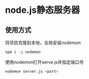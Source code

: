 # node.js静态服务器

## 使用方式

将项目克隆到本地，全局安装nodemon

```sh
npm i -g nodemon
```

使用nodemon打开serve.js并指定端口号

```sh
nodemon server.js <port>
```
